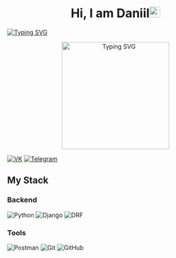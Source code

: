 <h1 align="center">Hi, I am Daniil<img src="https://camo.githubusercontent.com/e8e7b06ecf583bc040eb60e44eb5b8e0ecc5421320a92929ce21522dbc34c891/68747470733a2f2f6d656469612e67697068792e636f6d2f6d656469612f6876524a434c467a6361737252346961377a2f67697068792e676966" height="25px" alt="Typing SVG"/></h1>

<a href="https://git.io/typing-svg"><img src="https://readme-typing-svg.herokuapp.com?font=roboto&size=35&duration=3000&pause=2000&color=FFA3F1&center=true&vCenter=true&width=850&height=100&lines=I+am+a+Python+backend+developer" alt="Typing SVG" /></a>


<div  align="center"> <img src="https://media.giphy.com/media/cmCEsJZHYBPels360q/giphy.gif" height="250px" alt="Typing SVG"/></div>


[![VK](https://img.shields.io/badge/-Vkontakte-black?style=for-the-badge&logo=Vk&logoColor=4F7DB3)](https://vk.com/onlypainnogain)
[![Telegram](https://img.shields.io/badge/-Telegram-black?style=for-the-badge&logo=Telegram&logoColor=27A0D9)](https://t.me/vetinary1)


## My Stack


### Backend

![Python](https://img.shields.io/badge/-Python-blue?style=for-the-badge&logo=python&logoColor=yellow)
![Django](https://img.shields.io/badge/-Django-0A2E22?style=for-the-badge&logo=django&logoColor=white)
![DRF](https://img.shields.io/badge/-DRF-black?style=for-the-badge&logo=django&logoColor=white)

### Tools

![Postman](https://img.shields.io/badge/-Postman-orange?style=for-the-badge&logo=Postman&logoColor=white)
![Git](https://img.shields.io/badge/-Git-black?style=for-the-badge&logo=Git&logoColor=orange)
![GitHub](https://img.shields.io/badge/-GitHub-363636?style=for-the-badge&logo=GitHub&logoColor=orange)
